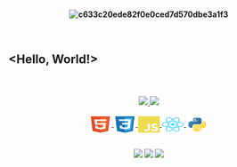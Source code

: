 <h4 align="center">
 
![c633c20ede82f0e0ced7d570dbe3a1f3](https://miro.medium.com/max/3200/1*L_QoAG863l8QvqxpNyBiqw.gif)

</br>
  
## <Hello, World!> 
  


</br>

<h4 align="center">
<div align="center">
  <a href="https://github.com/KnoxVII">
  <img height="120em" src="https://github-readme-stats.vercel.app/api?username=KnoxVII&show_icons=true&theme=great-gatsby&include_all_commits=true&count_private=true"/>
  <img height="120em" src="https://github-readme-stats.vercel.app/api/top-langs/?username=KnoxVII&layout=compact&langs_count=7&theme=great-gatsby"/>
</div>
  
<div style="display: inline_block"><br>
  <img align="center" alt="Rafa-HTML" height="30" width="40" src="https://raw.githubusercontent.com/devicons/devicon/master/icons/html5/html5-original.svg">
  <img align="center" alt="Rafa-CSS" height="30" width="40" src="https://raw.githubusercontent.com/devicons/devicon/master/icons/css3/css3-original.svg">
  <img align="center" alt="Rafa-Js" height="30" width="40" src="https://raw.githubusercontent.com/devicons/devicon/master/icons/javascript/javascript-plain.svg">
  <img align="center" alt="Rafa-React" height="30" width="40" src="https://raw.githubusercontent.com/devicons/devicon/master/icons/react/react-original.svg">
  <img align="center" alt="Rafa-Python" height="30" width="40" src="https://raw.githubusercontent.com/devicons/devicon/master/icons/python/python-original.svg">
</div> 
  
##  
  
 <div>
  <a href="https://www.instagram.com/knox_project/" target="_blank"><img src="https://img.shields.io/badge/-Instagram-%23E4405F?style=for-the-badge&logo=instagram&logoColor=white" target="_blank"></a>
  <a href="https://www.linkedin.com/in/viniciuspachecoviixv/" target="_blank"><img src="https://img.shields.io/badge/-LinkedIn-%230077B5?style=for-the-badge&logo=linkedin&logoColor=white" target="_blank"></a>
  <a href = "mailto:vspacheco@gmail.com"><img src="https://img.shields.io/badge/Gmail-D14836?style=for-the-badge&logo=gmail&logoColor=white" target="_blank"></a>
</div>   
  

 
